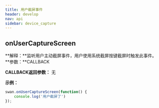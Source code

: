 ```yaml
---
title: 用户截屏事件
header: develop
nav: api
sidebar: device_capture
---
```



## onUserCaptureScreen

**解释：**监听用户主动截屏事件，用户使用系统截屏按键截屏时触发此事件。
**参数：**CALLBACK

**CALLBACK返回参数：**
无

**示例：**

```js
swan.onUserCaptureScreen(function() {
    console.log('用户截屏了')
});
```
